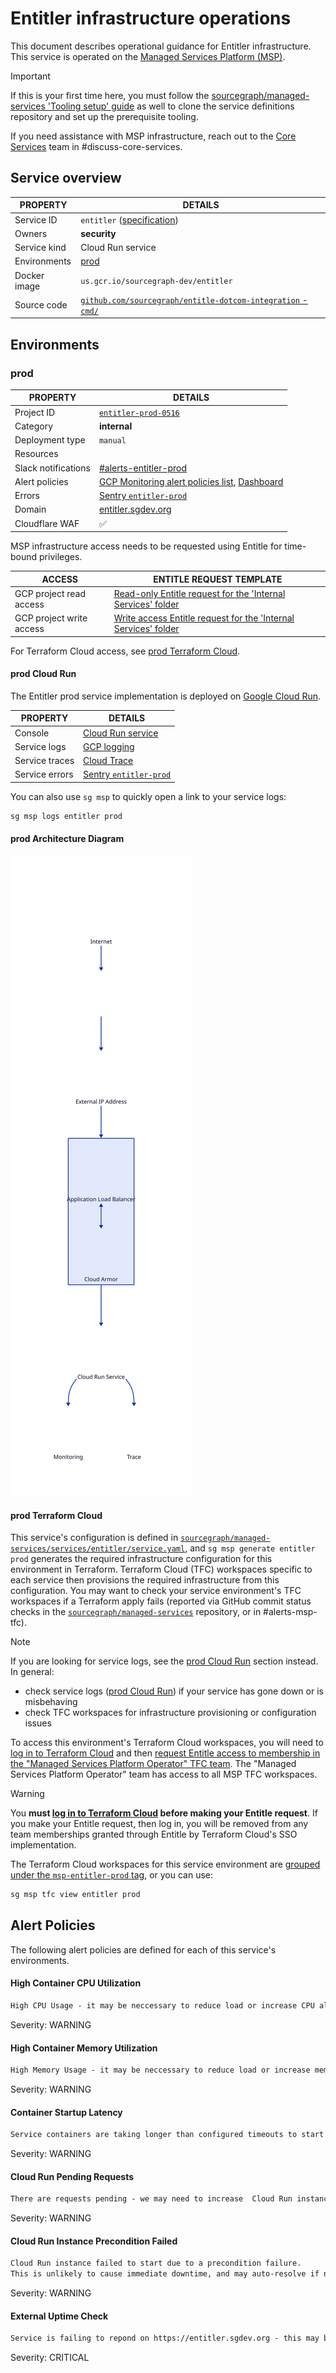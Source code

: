 # Entitler infrastructure operations

<!--
Generated documentation; DO NOT EDIT. Regenerate using this command: 'sg msp operations generate-handbook-pages'

Last updated: 2024-04-26 16:00:30.440856 +0000 UTC
Generated from: https://github.com/sourcegraph/managed-services/tree/e15ad322081b292b9f9f25ede520ae9a51568190
-->

This document describes operational guidance for Entitler infrastructure.
This service is operated on the [Managed Services Platform (MSP)](../teams/core-services/managed-services/platform.md).

> [!IMPORTANT]
> If this is your first time here, you must follow the [sourcegraph/managed-services 'Tooling setup' guide](https://github.com/sourcegraph/managed-services/blob/main/README.md) as well to clone the service definitions repository and set up the prerequisite tooling.

If you need assistance with MSP infrastructure, reach out to the [Core Services](../teams/core-services/index.md) team in #discuss-core-services.

## Service overview

|   PROPERTY   |                                                                 DETAILS                                                                 |
|--------------|-----------------------------------------------------------------------------------------------------------------------------------------|
| Service ID   | `entitler` ([specification](https://github.com/sourcegraph/managed-services/blob/main/services/entitler/service.yaml))                  |
| Owners       | **security**                                                                                                                            |
| Service kind | Cloud Run service                                                                                                                       |
| Environments | [prod](#prod)                                                                                                                           |
| Docker image | `us.gcr.io/sourcegraph-dev/entitler`                                                                                                    |
| Source code  | [`github.com/sourcegraph/entitle-dotcom-integration` - `cmd/`](https://github.com/sourcegraph/entitle-dotcom-integration/tree/HEAD/cmd) |

## Environments

### prod

|      PROPERTY       |                                                                                                                                                                                                                                      DETAILS                                                                                                                                                                                                                                       |
|---------------------|------------------------------------------------------------------------------------------------------------------------------------------------------------------------------------------------------------------------------------------------------------------------------------------------------------------------------------------------------------------------------------------------------------------------------------------------------------------------------------|
| Project ID          | [`entitler-prod-0516`](https://console.cloud.google.com/run?project=entitler-prod-0516)                                                                                                                                                                                                                                                                                                                                                                                            |
| Category            | **internal**                                                                                                                                                                                                                                                                                                                                                                                                                                                                       |
| Deployment type     | `manual`                                                                                                                                                                                                                                                                                                                                                                                                                                                                           |
| Resources           |                                                                                                                                                                                                                                                                                                                                                                                                                                                                                    |
| Slack notifications | [#alerts-entitler-prod](https://sourcegraph.slack.com/archives/alerts-entitler-prod)                                                                                                                                                                                                                                                                                                                                                                                               |
| Alert policies      | [GCP Monitoring alert policies list](https://console.cloud.google.com/monitoring/alerting/policies?project=entitler-prod-0516), [Dashboard](https://console.cloud.google.com/monitoring/dashboards?pageState=%28%22dashboards%22%3A%28%22t%22%3A%22All%22%29%2C%22dashboardList%22%3A%28%22f%22%3A%22%255B%257B_22k_22_3A_22Type_22_2C_22t_22_3A10_2C_22v_22_3A_22_5C_22Custom_5C_22_22_2C_22s_22_3Atrue_2C_22i_22_3A_22category_22%257D%255D%22%29%29&project=entitler-prod-0516) |
| Errors              | [Sentry `entitler-prod`](https://sourcegraph.sentry.io/projects/entitler-prod/)                                                                                                                                                                                                                                                                                                                                                                                                    |
| Domain              | [entitler.sgdev.org](https://entitler.sgdev.org)                                                                                                                                                                                                                                                                                                                                                                                                                                   |
| Cloudflare WAF      | ✅                                                                                                                                                                                                                                                                                                                                                                                                                                                                                 |

MSP infrastructure access needs to be requested using Entitle for time-bound privileges.

|          ACCESS          |                                                                                                                                                                      ENTITLE REQUEST TEMPLATE                                                                                                                                                                       |
|--------------------------|---------------------------------------------------------------------------------------------------------------------------------------------------------------------------------------------------------------------------------------------------------------------------------------------------------------------------------------------------------------------|
| GCP project read access  | [Read-only Entitle request for the 'Internal Services' folder](https://app.entitle.io/request?data=eyJkdXJhdGlvbiI6IjEwODAwIiwianVzdGlmaWNhdGlvbiI6IkVOVEVSIEpVU1RJRklDQVRJT04gSEVSRSIsInJvbGVJZHMiOlt7ImlkIjoiNzg0M2MxYWYtYzU2MS00ZDMyLWE3ZTAtYjZkNjY0NDM4MzAzIiwidGhyb3VnaCI6Ijc4NDNjMWFmLWM1NjEtNGQzMi1hN2UwLWI2ZDY2NDQzODMwMyIsInR5cGUiOiJyb2xlIn1dfQ%3D%3D)    |
| GCP project write access | [Write access Entitle request for the 'Internal Services' folder](https://app.entitle.io/request?data=eyJkdXJhdGlvbiI6IjEwODAwIiwianVzdGlmaWNhdGlvbiI6IkVOVEVSIEpVU1RJRklDQVRJT04gSEVSRSIsInJvbGVJZHMiOlt7ImlkIjoiZTEyYTJkZDktYzY1ZC00YzM0LTlmNDgtMzYzNTNkZmY0MDkyIiwidGhyb3VnaCI6ImUxMmEyZGQ5LWM2NWQtNGMzNC05ZjQ4LTM2MzUzZGZmNDA5MiIsInR5cGUiOiJyb2xlIn1dfQ%3D%3D) |

For Terraform Cloud access, see [prod Terraform Cloud](#prod-terraform-cloud).

#### prod Cloud Run

The Entitler prod service implementation is deployed on [Google Cloud Run](https://cloud.google.com/run).

|    PROPERTY    |                                                                                                                                                             DETAILS                                                                                                                                                             |
|----------------|---------------------------------------------------------------------------------------------------------------------------------------------------------------------------------------------------------------------------------------------------------------------------------------------------------------------------------|
| Console        | [Cloud Run service](https://console.cloud.google.com/run?project=entitler-prod-0516)                                                                                                                                                                                                                                            |
| Service logs   | [GCP logging](https://console.cloud.google.com/logs/query;query=resource.type%20%3D%20%22cloud_run_revision%22%20-logName%3D~%22logs%2Frun.googleapis.com%252Frequests%22;summaryFields=jsonPayload%252FInstrumentationScope,jsonPayload%252FBody,jsonPayload%252FAttributes%252Ferror:false:32:end?project=entitler-prod-0516) |
| Service traces | [Cloud Trace](https://console.cloud.google.com/traces/list?project=entitler-prod-0516)                                                                                                                                                                                                                                          |
| Service errors | [Sentry `entitler-prod`](https://sourcegraph.sentry.io/projects/entitler-prod/)                                                                                                                                                                                                                                                 |

You can also use `sg msp` to quickly open a link to your service logs:

```bash
sg msp logs entitler prod
```

#### prod Architecture Diagram

![Architecture Diagram](./entitler-prod.svg)

#### prod Terraform Cloud

This service's configuration is defined in [`sourcegraph/managed-services/services/entitler/service.yaml`](https://github.com/sourcegraph/managed-services/blob/main/services/entitler/service.yaml), and `sg msp generate entitler prod` generates the required infrastructure configuration for this environment in Terraform.
Terraform Cloud (TFC) workspaces specific to each service then provisions the required infrastructure from this configuration.
You may want to check your service environment's TFC workspaces if a Terraform apply fails (reported via GitHub commit status checks in the [`sourcegraph/managed-services`](https://github.com/sourcegraph/managed-services) repository, or in #alerts-msp-tfc).

> [!NOTE]
> If you are looking for service logs, see the [prod Cloud Run](#prod-cloud-run) section instead. In general:
>
> - check service logs ([prod Cloud Run](#prod-cloud-run)) if your service has gone down or is misbehaving
> - check TFC workspaces for infrastructure provisioning or configuration issues

To access this environment's Terraform Cloud workspaces, you will need to [log in to Terraform Cloud](https://app.terraform.io/app/sourcegraph) and then [request Entitle access to membership in the "Managed Services Platform Operator" TFC team](https://app.entitle.io/request?data=eyJkdXJhdGlvbiI6IjM2MDAiLCJqdXN0aWZpY2F0aW9uIjoiSlVTVElGSUNBVElPTiBIRVJFIiwicm9sZUlkcyI6W3siaWQiOiJiMzg3MzJjYy04OTUyLTQ2Y2QtYmIxZS1lZjI2ODUwNzIyNmIiLCJ0aHJvdWdoIjoiYjM4NzMyY2MtODk1Mi00NmNkLWJiMWUtZWYyNjg1MDcyMjZiIiwidHlwZSI6InJvbGUifV19).
The "Managed Services Platform Operator" team has access to all MSP TFC workspaces.

> [!WARNING]
> You **must [log in to Terraform Cloud](https://app.terraform.io/app/sourcegraph) before making your Entitle request**.
> If you make your Entitle request, then log in, you will be removed from any team memberships granted through Entitle by Terraform Cloud's SSO implementation.

The Terraform Cloud workspaces for this service environment are [grouped under the `msp-entitler-prod` tag](https://app.terraform.io/app/sourcegraph/workspaces?tag=msp-entitler-prod), or you can use:

```bash
sg msp tfc view entitler prod
```

## Alert Policies

The following alert policies are defined for each of this service's environments.

#### High Container CPU Utilization

```md
High CPU Usage - it may be neccessary to reduce load or increase CPU allocation
```

Severity: WARNING

#### High Container Memory Utilization

```md
High Memory Usage - it may be neccessary to reduce load or increase memory allocation
```

Severity: WARNING

#### Container Startup Latency

```md
Service containers are taking longer than configured timeouts to start up.
```

Severity: WARNING

#### Cloud Run Pending Requests

```md
There are requests pending - we may need to increase  Cloud Run instance count, request concurrency, or investigate further.
```

Severity: WARNING

#### Cloud Run Instance Precondition Failed

```md
Cloud Run instance failed to start due to a precondition failure.
This is unlikely to cause immediate downtime, and may auto-resolve if no new instances are created and/or we return to a healthy state, but you should follow up to ensure the latest Cloud Run revision is healthy.
```

Severity: WARNING

#### External Uptime Check

```md
Service is failing to repond on https://entitler.sgdev.org - this may be expected if the service was recently provisioned or if its external domain has changed.
```

Severity: CRITICAL
